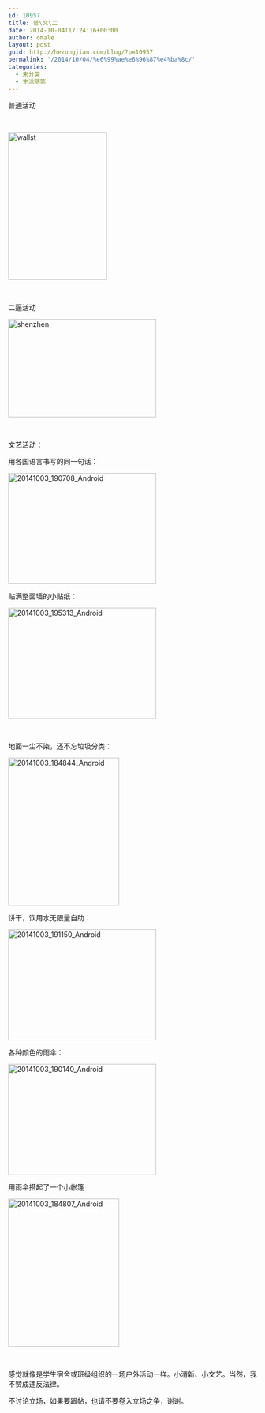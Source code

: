 ```yaml
---
id: 10957
title: 普\文\二
date: 2014-10-04T17:24:16+00:00
author: omale
layout: post
guid: http://hezongjian.com/blog/?p=10957
permalink: '/2014/10/04/%e6%99%ae%e6%96%87%e4%ba%8c/'
categories:
  - 未分类
  - 生活随笔
---
```

普通活动

&nbsp;

[<img class="aligncenter size-medium wp-image-10959" src="http://localhost/hezongjian/wp-content/uploads/2014/10/wallst-200x300.jpg" alt="wallst" width="200" height="300" srcset="http://localhost/hezongjian/wp-content/uploads/2014/10/wallst-200x300.jpg 200w, http://localhost/hezongjian/wp-content/uploads/2014/10/wallst.jpg 500w" sizes="(max-width: 200px) 100vw, 200px" />](http://localhost/hezongjian/wp-content/uploads/2014/10/wallst.jpg)

&nbsp;

二逼活动

 [<img class="aligncenter size-medium wp-image-10958" src="http://hezongjian.com/blog/wp-content/uploads/2014/10/shenzhen-300x199.jpg" alt="shenzhen" width="300" height="199" />](http://hezongjian.com/blog/wp-content/uploads/2014/10/shenzhen.jpg)

&nbsp;

文艺活动：

用各国语言书写的同一句话：

[<img class="aligncenter size-medium wp-image-10960" src="http://localhost/hezongjian/wp-content/uploads/2014/10/20141003_190708_Android-300x225.jpg" alt="20141003_190708_Android" width="300" height="225" srcset="http://localhost/hezongjian/wp-content/uploads/2014/10/20141003_190708_Android-300x225.jpg 300w, http://localhost/hezongjian/wp-content/uploads/2014/10/20141003_190708_Android-768x576.jpg 768w, http://localhost/hezongjian/wp-content/uploads/2014/10/20141003_190708_Android-1024x768.jpg 1024w" sizes="(max-width: 300px) 100vw, 300px" />](http://localhost/hezongjian/wp-content/uploads/2014/10/20141003_190708_Android.jpg)

贴满整面墙的小贴纸：

[<img class="aligncenter size-medium wp-image-10961" src="http://localhost/hezongjian/wp-content/uploads/2014/10/20141003_195313_Android-300x225.jpg" alt="20141003_195313_Android" width="300" height="225" srcset="http://localhost/hezongjian/wp-content/uploads/2014/10/20141003_195313_Android-300x225.jpg 300w, http://localhost/hezongjian/wp-content/uploads/2014/10/20141003_195313_Android-768x576.jpg 768w, http://localhost/hezongjian/wp-content/uploads/2014/10/20141003_195313_Android-1024x768.jpg 1024w" sizes="(max-width: 300px) 100vw, 300px" />](http://localhost/hezongjian/wp-content/uploads/2014/10/20141003_195313_Android.jpg)

&nbsp;

地面一尘不染，还不忘垃圾分类：

[<img class="aligncenter size-medium wp-image-10962" src="http://localhost/hezongjian/wp-content/uploads/2014/10/20141003_184844_Android-225x300.jpg" alt="20141003_184844_Android" width="225" height="300" srcset="http://localhost/hezongjian/wp-content/uploads/2014/10/20141003_184844_Android-225x300.jpg 225w, http://localhost/hezongjian/wp-content/uploads/2014/10/20141003_184844_Android-768x1024.jpg 768w" sizes="(max-width: 225px) 100vw, 225px" />](http://localhost/hezongjian/wp-content/uploads/2014/10/20141003_184844_Android.jpg)

饼干，饮用水无限量自助：

[<img class="aligncenter size-medium wp-image-10963" src="http://localhost/hezongjian/wp-content/uploads/2014/10/20141003_191150_Android-300x225.jpg" alt="20141003_191150_Android" width="300" height="225" srcset="http://localhost/hezongjian/wp-content/uploads/2014/10/20141003_191150_Android-300x225.jpg 300w, http://localhost/hezongjian/wp-content/uploads/2014/10/20141003_191150_Android-768x576.jpg 768w, http://localhost/hezongjian/wp-content/uploads/2014/10/20141003_191150_Android-1024x768.jpg 1024w" sizes="(max-width: 300px) 100vw, 300px" />](http://localhost/hezongjian/wp-content/uploads/2014/10/20141003_191150_Android.jpg)

各种颜色的雨伞：

[<img class="aligncenter size-medium wp-image-10964" src="http://localhost/hezongjian/wp-content/uploads/2014/10/20141003_190140_Android-300x225.jpg" alt="20141003_190140_Android" width="300" height="225" srcset="http://localhost/hezongjian/wp-content/uploads/2014/10/20141003_190140_Android-300x225.jpg 300w, http://localhost/hezongjian/wp-content/uploads/2014/10/20141003_190140_Android-768x576.jpg 768w, http://localhost/hezongjian/wp-content/uploads/2014/10/20141003_190140_Android-1024x768.jpg 1024w" sizes="(max-width: 300px) 100vw, 300px" />](http://localhost/hezongjian/wp-content/uploads/2014/10/20141003_190140_Android.jpg)

用雨伞搭起了一个小帐篷

[<img class="aligncenter size-medium wp-image-10965" src="http://localhost/hezongjian/wp-content/uploads/2014/10/20141003_184807_Android-225x300.jpg" alt="20141003_184807_Android" width="225" height="300" srcset="http://localhost/hezongjian/wp-content/uploads/2014/10/20141003_184807_Android-225x300.jpg 225w, http://localhost/hezongjian/wp-content/uploads/2014/10/20141003_184807_Android-768x1024.jpg 768w" sizes="(max-width: 225px) 100vw, 225px" />](http://localhost/hezongjian/wp-content/uploads/2014/10/20141003_184807_Android.jpg)

&nbsp;

感觉就像是学生宿舍或班级组织的一场户外活动一样。小清新、小文艺。当然，我不赞成违反法律。

不讨论立场，如果要跟帖，也请不要卷入立场之争，谢谢。